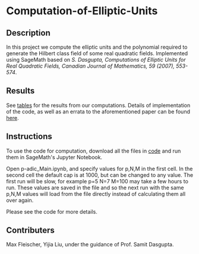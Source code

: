 # Computation-of-Elliptic-Units

## Description
In this project we compute the elliptic units and the polynomial required to generate the Hilbert class field of some real quadratic fields. Implemented using SageMath based on *S. Dasgupta, Computations of Elliptic Units for Real Quadratic Fields, Canadian Journal of Mathematics, 59 (2007), 553-574*.

## Results 
See [tables](./) for the results from our computations. Details of implementation of the code, as well as an errata to the aforementioned paper can be found [here](./Notes_on_the_Implementation.pdf).

## Instructions 
To use the code for computation, download all the files in [code](./code) and run them in SageMath's Jupyter Notebook. 

Open p-adic_Main.ipynb, and specify values for p,N,M in the first cell. In the second cell the default cap is at 1000, but can be changed to any value. The first run will be slow, for example p=5 N=7 M=100 may take a few hours to run. These values are saved in the file and so the next run with the same p,N,M values will load from the file directly instead of calculating them all over again.

Please see the code for more details.

## Contributers 
Max Fleischer, Yijia Liu, under the guidance of Prof. Samit Dasgupta.
